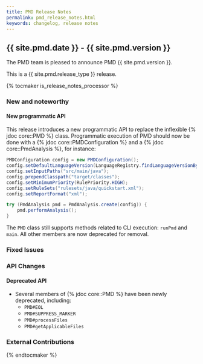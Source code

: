 ```yaml
---
title: PMD Release Notes
permalink: pmd_release_notes.html
keywords: changelog, release notes
---
```


## {{ site.pmd.date }} - {{ site.pmd.version }}

The PMD team is pleased to announce PMD {{ site.pmd.version }}.

This is a {{ site.pmd.release_type }} release.

{% tocmaker is_release_notes_processor %}

### New and noteworthy


#### New programmatic API

This release introduces a new programmatic API to replace the inflexible {% jdoc core::PMD %} class.
Programmatic execution of PMD should now be done with a {% jdoc core::PMDConfiguration %}
and a {% jdoc core::PmdAnalysis %}, for instance:
```java
PMDConfiguration config = new PMDConfiguration();
config.setDefaultLanguageVersion(LanguageRegistry.findLanguageVersionByTerseName("java 11"));
config.setInputPaths("src/main/java");
config.prependClasspath("target/classes");
config.setMinimumPriority(RulePriority.HIGH);
config.setRuleSets("rulesets/java/quickstart.xml");
config.setReportFormat("xml");

try (PmdAnalysis pmd = PmdAnalysis.create(config)) {
    pmd.performAnalysis();
}
```

The `PMD` class still supports methods related to CLI execution: `runPmd` and `main`.
All other members are now deprecated for removal.

### Fixed Issues

### API Changes

#### Deprecated API

* Several members of {% jdoc core::PMD %} have been newly deprecated, including:
  - `PMD#EOL`
  - `PMD#SUPPRESS_MARKER`
  - `PMD#processFiles`
  - `PMD#getApplicableFiles`

### External Contributions

{% endtocmaker %}

